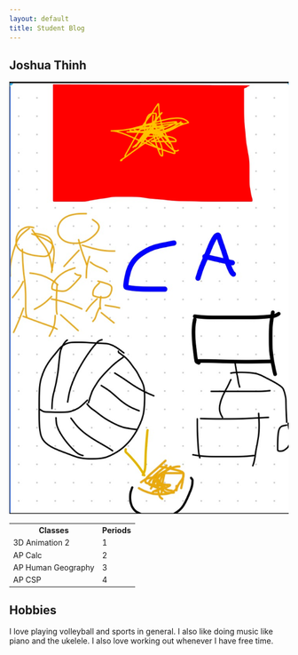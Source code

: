 ```yaml
---
layout: default
title: Student Blog
---
```



## Joshua Thinh
![Alt text](image.png)

<table>
  <tr>
    <th>Classes</th>
    <th>Periods</th>
  </tr>
  <tr>
    <td>3D Animation 2</td>
    <td>1</td>
  </tr>
  <tr>
    <td>AP Calc</td>
    <td>2</td>
  </tr>
  <tr>
    <td>AP Human Geography</td>
    <td>3</td>
  </tr>
  <tr>
    <td>AP CSP</td>
    <td>4</td>
  </tr>
</table>


## Hobbies
I love playing volleyball and sports in general. I also like doing music like piano and the ukelele. I also love working out whenever I have free time.
